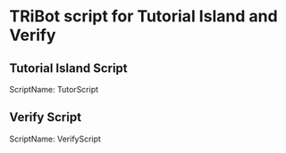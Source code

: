 # TRiBot script for Tutorial Island and Verify

## Tutorial Island Script
ScriptName: TutorScript

## Verify Script
ScriptName: VerifyScript

